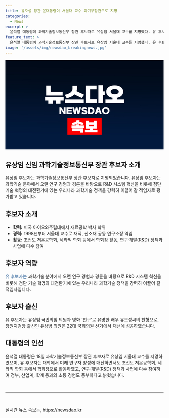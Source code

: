 ```yaml
---
title: 유오성 장관 윤대통령이 서울대 교수 과기부장관으로 지명
categories:
  - News
excerpt: >
  윤석열 대통령이 과학기술정보통신부 장관 후보자로 유상임 서울대 교수를 지명했다. 유 후보자는 재료공학 분야 원천기술 개발과 연구를 이어오며 R&D 시스템 혁신과 첨단 기술 혁명을 주도할 적임자로 소개되었다. 또한, 유 후보자는 유상범 국민의힘 의원의 친형으로, 영화 친구로 유명한 배우 유오성씨의 친형이기도 하다. 같은 날, 윤 대통령은 차관급 인사도 단행했다.
feature_text: >
  윤석열 대통령이 과학기술정보통신부 장관 후보자로 유상임 서울대 교수를 지명했다. 유 후보자는 재료공학 분야 원천기술 개발과 연구를 이어오며 R&D 시스템 혁신과 첨단 기술 혁명을 주도할 적임자로 소개되었다. 또한, 유 후보자는 유상범 국민의힘 의원의 친형으로, 영화 친구로 유명한 배우 유오성씨의 친형이기도 하다. 같은 날, 윤 대통령은 차관급 인사도 단행했다.
image: '/assets/img/newsdao_breakingnews.jpg'
---
```


<p><img src="/assets/img/newsdao_breakingnews.jpg" alt="bookingtag 속보" /></p>

<h2>유상임 신임 과학기술정보통신부 장관 후보자 소개</h2>

<p data-ke-size="size16">유상임 후보자는 과학기술정보통신부 장관 후보자로 지명되었습니다. 유상임 후보자는 과학기술 분야에서 오랜 연구 경험과 경륜을 바탕으로 R&D 시스템 혁신을 비롯해 첨단 기술 혁명의 대전환기에 있는 우리나라 과학기술 정책을 강력히 이끌어 갈 적임자로 평가받고 있습니다.</p>

<h2 data-ke-size="size26">후보자 소개</h2>

<ul>
  <li><b>학력:</b> 미국 아이오와주립대에서 재료공학 박사 학위</li>
  <li><b>경력:</b> 1998년부터 서울대 교수로 재직, 신소재 공동 연구소장 역임</li>
  <li><b>활동:</b> 초전도 저온공학회, 세라믹 학회 등에서 학회장 활동, 연구·개발(R&D) 정책과 사업에 다수 참여</li>
</ul>

<h2 data-ke-size="size26">후보자 역량</h2>

<p data-ke-size="size16"><span style="color: #1a5490;">유 후보자는</span> 과학기술 분야에서 오랜 연구 경험과 경륜을 바탕으로 R&D 시스템 혁신을 비롯해 첨단 기술 혁명의 대전환기에 있는 우리나라 과학기술 정책을 강력히 이끌어 갈 적임자입니다.</p>

<h2 data-ke-size="size26">후보자 출신</h2>

<p data-ke-size="size16">유 후보자는 유상범 국민의힘 의원과 영화 ‘친구’로 유명한 배우 유오성씨의 친형으로, 창원지검장 출신인 유상범 의원은 22대 국회의원 선거에서 재선에 성공하였습니다.</p>

<h2 data-ke-size="size26">대통령의 인선</h2>

<p data-ke-size="size16">윤석열 대통령은 18일 과학기술정보통신부 장관 후보자로 유상임 서울대 교수를 지명하였으며, 유 후보자는 대학에서 미래 연구자 양성에 매진하면서도 초전도 저온공학회, 세라믹 학회 등에서 학회장으로 활동하였고, 연구·개발(R&D) 정책과 사업에 다수 참여하여 정부, 산업계, 학계 등과의 소통 경험도 풍부하다고 밝혔습니다.</p>

<p data-ke-size="size16">&nbsp;</p>

<hr>

<p data-ke-size="size16">&nbsp;</p>
실시간 뉴스 속보는, <a href="https://newsdao.kr" rel="dofollow">https://newsdao.kr</a>


